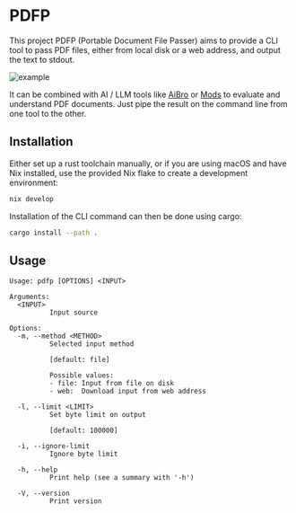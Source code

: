 # PDFP

This project PDFP (Portable Document File Passer) aims to provide a CLI tool to pass PDF files, either from local disk or a web address, and output the text to stdout.

![example](https://github.com/joshbainbridge/pdfp/assets/8218521/bd3f4903-90d2-4d6c-a7ec-4f984e593a9d)

It can be combined with AI / LLM tools like [AiBro](https://github.com/joshbainbridge/aibro) or [Mods](https://github.com/charmbracelet/mods) to evaluate and understand PDF documents. Just pipe the result on the command line from one tool to the other.

## Installation

Either set up a rust toolchain manually, or if you are using macOS and have Nix installed, use the provided Nix flake to create a development environment:

```bash
nix develop
```

Installation of the CLI command can then be done using cargo:

```bash
cargo install --path .
```

## Usage

```
Usage: pdfp [OPTIONS] <INPUT>

Arguments:
  <INPUT>
          Input source

Options:
  -m, --method <METHOD>
          Selected input method

          [default: file]

          Possible values:
          - file: Input from file on disk
          - web:  Download input from web address

  -l, --limit <LIMIT>
          Set byte limit on output

          [default: 100000]

  -i, --ignore-limit
          Ignore byte limit

  -h, --help
          Print help (see a summary with '-h')

  -V, --version
          Print version
```
